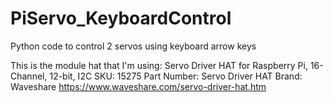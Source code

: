 # PiServo_KeyboardControl
Python code to control 2 servos using keyboard arrow keys

This is the module hat that I'm using:
Servo Driver HAT for Raspberry Pi, 16-Channel, 12-bit, I2C
SKU: 15275
Part Number: Servo Driver HAT
Brand: Waveshare
https://www.waveshare.com/servo-driver-hat.htm
